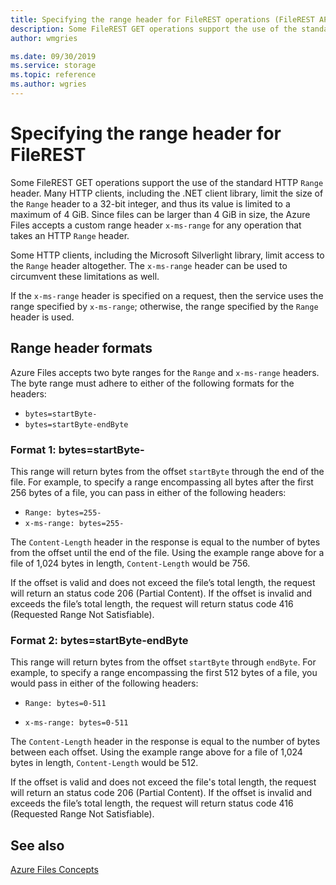 ```yaml
---
title: Specifying the range header for FileREST operations (FileREST API) - Azure Files
description: Some FileREST GET operations support the use of the standard HTTP `Range` header. Many HTTP clients, including the .NET client library, limit the size of the `Range` header to a 32-bit integer, and thus its value is limited to a maximum of 4 GiB. Since files can be larger than 4 GiB in size, Azure Files accepts a custom range header `x-ms-range` for any operation that takes an HTTP `Range` header.
author: wmgries

ms.date: 09/30/2019
ms.service: storage
ms.topic: reference
ms.author: wgries
---
```


# Specifying the range header for FileREST
Some FileREST GET operations support the use of the standard HTTP `Range` header. Many HTTP clients, including the .NET client library, limit the size of the `Range` header to a 32-bit integer, and thus its value is limited to a maximum of 4 GiB. Since files can be larger than 4 GiB in size, the Azure Files accepts a custom range header `x-ms-range` for any operation that takes an HTTP `Range` header.  
  
Some HTTP clients, including the Microsoft Silverlight library, limit access to the `Range` header altogether. The `x-ms-range` header can be used to circumvent these limitations as well.  
  
If the `x-ms-range` header is specified on a request, then the service uses the range specified by `x-ms-range`; otherwise, the range specified by the `Range` header is used.  
  
## Range header formats
Azure Files accepts two byte ranges for the `Range` and `x-ms-range` headers. The byte range must adhere to either of the following formats for the headers:  
  
- `bytes=startByte-`  
- `bytes=startByte-endByte`  
  
### Format 1: bytes=startByte-
This range will return bytes from the offset `startByte` through the end of the file. For example, to specify a range encompassing all bytes after the first 256 bytes of a file, you can pass in either of the following headers:  
  
- `Range: bytes=255-`  
- `x-ms-range: bytes=255-`  
  
The `Content-Length` header in the response is equal to the number of bytes from the offset until the end of the file. Using the example range above for a file of 1,024 bytes in length, `Content-Length` would be 756.  
  
If the offset is valid and does not exceed the file’s total length, the request will return an status code 206 (Partial Content). If the offset is invalid and exceeds the file’s total length, the request will return status code 416 (Requested Range Not Satisfiable).  
  
### Format 2: bytes=startByte-endByte
This range will return bytes from the offset `startByte` through `endByte`. For example, to specify a range encompassing the first 512 bytes of a file, you would pass in either of the following headers:  
  
- `Range: bytes=0-511`  
  
- `x-ms-range: bytes=0-511`  
  
The `Content-Length` header in the response is equal to the number of bytes between each offset. Using the example range above for a file of 1,024 bytes in length, `Content-Length` would be 512.  
  
If the offset is valid and does not exceed the file's total length, the request will return an status code 206 (Partial Content). If the offset is invalid and exceeds the file’s total length, the request will return status code 416 (Requested Range Not Satisfiable).  
  
## See also
[Azure Files Concepts](File-Service-Concepts.md)
